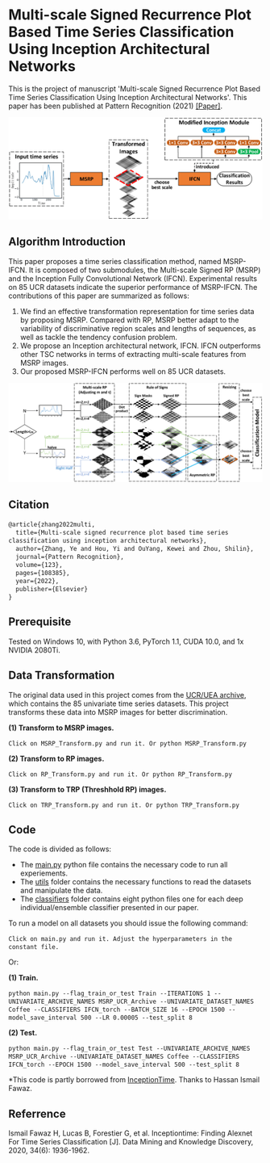 # Multi-scale Signed Recurrence Plot Based Time Series Classification Using Inception Architectural Networks
This is the project of manuscript 'Multi-scale Signed Recurrence Plot Based Time Series Classification Using Inception Architectural Networks'. This paper has been published at Pattern Recognition (2021) [[Paper]](https://www.sciencedirect.com/science/article/pii/S0031320321005653).

![archi](MSRP_IFCN_archi.png)

## Algorithm Introduction

This paper proposes a time series classification method, named MSRP-IFCN. It is composed of two submodules, the Multi-scale Signed RP (MSRP) and the Inception Fully Convolutional Network (IFCN). Experimental results on 85 UCR datasets indicate the superior performance of MSRP-IFCN. The contributions of this paper are summarized as follows:

1. We find an effective transformation representation for time series data by proposing MSRP. Compared with RP, MSRP better adapt to the variability of discriminative region scales and lengths of sequences, as well as tackle the tendency confusion problem. 
2. We propose an Inception architectural network, IFCN. IFCN outperforms other TSC networks in terms of extracting multi-scale features from MSRP images. 
3. Our proposed MSRP-IFCN performs well on 85 UCR datasets. 

![MSRP](MSRP_flow.png)

## Citation

```
@article{zhang2022multi,
  title={Multi-scale signed recurrence plot based time series classification using inception architectural networks},
  author={Zhang, Ye and Hou, Yi and OuYang, Kewei and Zhou, Shilin},
  journal={Pattern Recognition},
  volume={123},
  pages={108385},
  year={2022},
  publisher={Elsevier}
}
```

## Prerequisite

Tested on Windows 10, with Python 3.6, PyTorch 1.1, CUDA 10.0, and 1x NVIDIA 2080Ti.

## Data Transformation

The original data used in this project comes from the [UCR/UEA archive](http://timeseriesclassification.com/TSC.zip), which contains the 85 univariate time series datasets. This project transforms these data into MSRP images for better discrimination.

**(1) Transform to MSRP images.**

```
Click on MSRP_Transform.py and run it. Or python MSRP_Transform.py
```

**(2) Transform to RP images.**

```
Click on RP_Transform.py and run it. Or python RP_Transform.py
```

**(3) Transform to TRP (Threshhold RP) images.**

```
Click on TRP_Transform.py and run it. Or python TRP_Transform.py
```

## Code 
The code is divided as follows: 
* The [main.py](https://github.com/hfawaz/ijcnn19ensemble/blob/master/src/main.py) python file contains the necessary code to run all experiements. 
* The [utils](https://github.com/hfawaz/ijcnn19ensemble/blob/master/src/utils/) folder contains the necessary functions to read the datasets and manipulate the data.
* The [classifiers](https://github.com/hfawaz/ijcnn19ensemble/tree/master/src/classifiers) folder contains eight python files one for each deep individual/ensemble classifier presented in our paper. 

To run a model on all datasets you should issue the following command: 

```
Click on main.py and run it. Adjust the hyperparameters in the constant file.
```

Or:

**(1) Train.**

```
python main.py --flag_train_or_test Train --ITERATIONS 1 --UNIVARIATE_ARCHIVE_NAMES MSRP_UCR_Archive --UNIVARIATE_DATASET_NAMES Coffee --CLASSIFIERS IFCN_torch --BATCH_SIZE 16 --EPOCH 1500 --model_save_interval 500 --LR 0.00005 --test_split 8
```
**(2) Test.**

```
python main.py --flag_train_or_test Test --UNIVARIATE_ARCHIVE_NAMES MSRP_UCR_Archive --UNIVARIATE_DATASET_NAMES Coffee --CLASSIFIERS IFCN_torch --EPOCH 1500 --model_save_interval 500 --test_split 8
```

*This code is partly borrowed from [InceptionTime](https://github.com/hfawaz/InceptionTime). Thanks to Hassan Ismail Fawaz.

## Referrence

Ismail Fawaz H, Lucas B, Forestier G, et al. Inceptiontime: Finding Alexnet For Time Series Classification [J]. Data Mining and Knowledge Discovery, 2020, 34(6): 1936-1962.